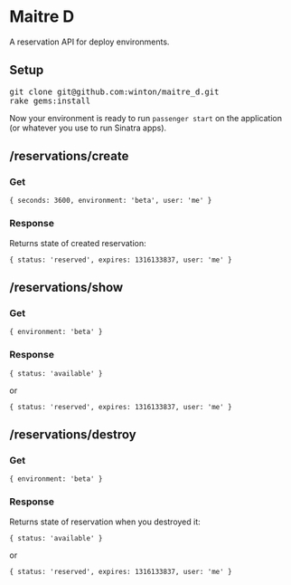 Maitre D
========

A reservation API for deploy environments.

Setup
-----

<pre>
git clone git@github.com:winton/maitre_d.git
rake gems:install
</pre>

Now your environment is ready to run `passenger start` on the application (or whatever you use to run Sinatra apps).

/reservations/create
--------------------

### Get

    { seconds: 3600, environment: 'beta', user: 'me' }

### Response

Returns state of created reservation:

    { status: 'reserved', expires: 1316133837, user: 'me' }
 
/reservations/show
------------------

### Get

    { environment: 'beta' }

### Response

    { status: 'available' }

or

    { status: 'reserved', expires: 1316133837, user: 'me' }

/reservations/destroy
---------------------

### Get

    { environment: 'beta' }

### Response

Returns state of reservation when you destroyed it:

    { status: 'available' }

or

    { status: 'reserved', expires: 1316133837, user: 'me' }